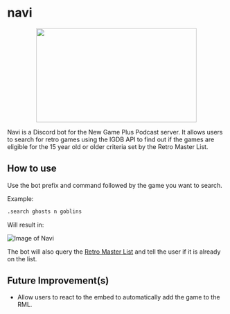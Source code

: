 # navi

<p align="center">
  <img width="370" height="217" src="https://imgur.com/C85wjWm.png">
</p>

Navi is a Discord bot for the New Game Plus Podcast server. It allows users to search for retro games using the IGDB API to find out if the games are eligible for the 15 year old or older criteria set by the Retro Master List.

## How to use

Use the bot prefix and command followed by the game you want to search.

Example:

```bash
.search ghosts n goblins
```

Will result in:

![Image of Navi](https://imgur.com/zr6mOAX.png)

The bot will also query the [Retro Master List](https://docs.google.com/spreadsheets/d/1NbroYVwlp2PLZHA_12nCgbKQ0_Dov7LqClDs4rtKPZ4/edit#gid=0) and tell the user if it is already on the list.

## Future Improvement(s)

- Allow users to react to the embed to automatically add the game to the RML.